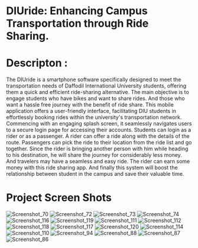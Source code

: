 # DIUride: Enhancing Campus Transportation through Ride Sharing.
# Descripton :
The DIUride is a smartphone software specifically designed to meet the transportation 
needs of Daffodil International University students, offering them a quick and efficient 
ride-sharing alternative. The main objective is to engage students who have bikes and 
want to share rides. And those who want a hassle free journey with the benefit of ride 
share. This mobile application offers a user-friendly interface, facilitating DIU students in 
effortlessly booking rides within the university's transportation network. Commencing 
with an engaging splash screen, it seamlessly navigates users to a secure login page for 
accessing their accounts. Students can login as a rider or as a passenger. A rider can offer 
a ride along with the details of the route. Passengers can pick the ride to their location 
from the ride list and go together. Since the rider is bringing another person with him 
while heading to his destination, he will share the journey for considerably less money. 
And travelers may have a seamless and easy ride. The rider can earn some money with 
this ride sharing app. And finally this system will boost the relationship between student 
in the campus and save their valuable time.
# Project Screen Shots

![Screenshot_70](https://github.com/JImaruf/DIUride_App/assets/95274187/596a087a-d73a-4089-ab5e-33295c16cd1a) 
![Screenshot_72](https://github.com/JImaruf/DIUride_App/assets/95274187/126339ee-90d4-4385-85af-f86824997ace)
![Screenshot_73](https://github.com/JImaruf/DIUride_App/assets/95274187/c2bf3c48-dc9e-449e-b01a-0ad7d935e418)
![Screenshot_74](https://github.com/JImaruf/DIUride_App/assets/95274187/fd91e307-68bc-4a40-9f1d-9e2f9abb7229)
![Screenshot_116](https://github.com/JImaruf/DIUride_App/assets/95274187/4b4a6916-dc3a-41f2-a8f8-a95fb66765e6)
![Screenshot_119](https://github.com/JImaruf/DIUride_App/assets/95274187/0959073f-f1aa-4dcb-8c19-27b1d1d0daaf)
![Screenshot_111](https://github.com/JImaruf/DIUride_App/assets/95274187/87eefb54-2f4c-4006-9114-020bbd6d7abb)
![Screenshot_112](https://github.com/JImaruf/DIUride_App/assets/95274187/3c0eb26f-64a4-4c78-bd88-55bc1cbe07e7)
![Screenshot_118](https://github.com/JImaruf/DIUride_App/assets/95274187/9501a5d5-192f-4765-a27c-75776c4bd330)
![Screenshot_117](https://github.com/JImaruf/DIUride_App/assets/95274187/d484a54e-0563-4759-88e6-a43b2b6a9aeb)
![Screenshot_120](https://github.com/JImaruf/DIUride_App/assets/95274187/4508ddd9-09be-4807-a4ea-68c332b25081)
![Screenshot_114](https://github.com/JImaruf/DIUride_App/assets/95274187/30706310-16c4-491b-b5c2-e5af6d4f4056)
![Screenshot_110](https://github.com/JImaruf/DIUride_App/assets/95274187/06357d62-690c-4d39-be12-4c10f945ad0b)
![Screenshot_94](https://github.com/JImaruf/DIUride_App/assets/95274187/715041b4-36eb-44f9-b8ca-eb4bf116176d)
![Screenshot_88](https://github.com/JImaruf/DIUride_App/assets/95274187/f4e7370c-7135-4b92-a795-8fb48d7bbd7c)
![Screenshot_87](https://github.com/JImaruf/DIUride_App/assets/95274187/9a8261ea-7b42-4b95-911a-b98346e001fe)
![Screenshot_86](https://github.com/JImaruf/DIUride_App/assets/95274187/486020d4-155f-4ce9-b0b9-f801ebbb3b04)
